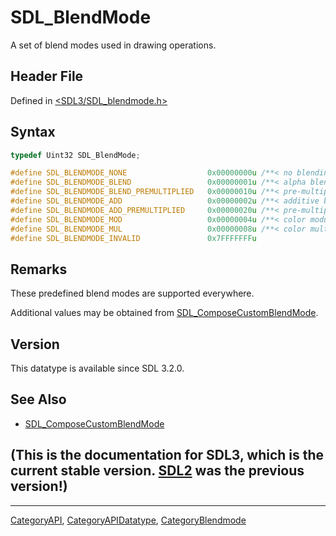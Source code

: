 # SDL_BlendMode

A set of blend modes used in drawing operations.

## Header File

Defined in [<SDL3/SDL_blendmode.h>](https://github.com/libsdl-org/SDL/blob/main/include/SDL3/SDL_blendmode.h)

## Syntax

```c
typedef Uint32 SDL_BlendMode;

#define SDL_BLENDMODE_NONE                  0x00000000u /**< no blending: dstRGBA = srcRGBA */
#define SDL_BLENDMODE_BLEND                 0x00000001u /**< alpha blending: dstRGB = (srcRGB * srcA) + (dstRGB * (1-srcA)), dstA = srcA + (dstA * (1-srcA)) */
#define SDL_BLENDMODE_BLEND_PREMULTIPLIED   0x00000010u /**< pre-multiplied alpha blending: dstRGBA = srcRGBA + (dstRGBA * (1-srcA)) */
#define SDL_BLENDMODE_ADD                   0x00000002u /**< additive blending: dstRGB = (srcRGB * srcA) + dstRGB, dstA = dstA */
#define SDL_BLENDMODE_ADD_PREMULTIPLIED     0x00000020u /**< pre-multiplied additive blending: dstRGB = srcRGB + dstRGB, dstA = dstA */
#define SDL_BLENDMODE_MOD                   0x00000004u /**< color modulate: dstRGB = srcRGB * dstRGB, dstA = dstA */
#define SDL_BLENDMODE_MUL                   0x00000008u /**< color multiply: dstRGB = (srcRGB * dstRGB) + (dstRGB * (1-srcA)), dstA = dstA */
#define SDL_BLENDMODE_INVALID               0x7FFFFFFFu
```

## Remarks

These predefined blend modes are supported everywhere.

Additional values may be obtained from
[SDL_ComposeCustomBlendMode](SDL_ComposeCustomBlendMode).

## Version

This datatype is available since SDL 3.2.0.

## See Also

- [SDL_ComposeCustomBlendMode](SDL_ComposeCustomBlendMode)


## (This is the documentation for SDL3, which is the current stable version. [SDL2](https://wiki.libsdl.org/SDL2/) was the previous version!)



----
[CategoryAPI](CategoryAPI), [CategoryAPIDatatype](CategoryAPIDatatype), [CategoryBlendmode](CategoryBlendmode)

